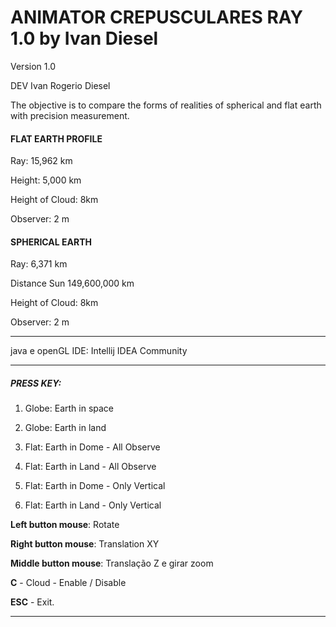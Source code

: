 ANIMATOR CREPUSCULARES RAY 1.0 by Ivan Diesel
============

Version 1.0

DEV Ivan Rogerio Diesel

The objective is to compare the forms of realities of spherical and flat earth with precision measurement.

#### FLAT EARTH PROFILE

Ray: 15,962 km

Height: 5,000 km

Height of Cloud: 8km

Observer: 2 m


#### SPHERICAL EARTH
Ray: 6,371 km

Distance Sun 149,600,000 km

Height of Cloud: 8km

Observer: 2 m

---
java e openGL
IDE: Intellij IDEA Community

-------------------
##### PRESS KEY: 

  1) Globe: Earth in space
  
  2) Globe: Earth in land
  
  3) Flat: Earth in Dome - All Observe
  
  4) Flat: Earth in Land - All Observe
  
  5) Flat: Earth in Dome - Only Vertical
  
  6) Flat: Earth in Land - Only Vertical
  
  **Left button mouse**: Rotate
  
  **Right button mouse**: Translation XY
  
  **Middle button mouse**: Translação Z e girar zoom
  
  **C** - Cloud - Enable / Disable 
  
  **ESC**    - Exit.
  
---------------------------------------
